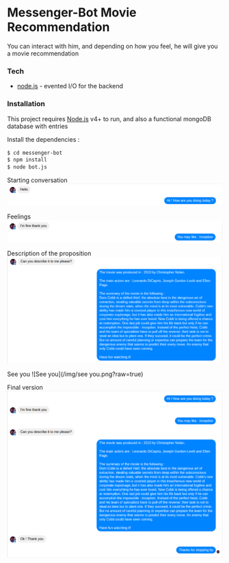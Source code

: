 # Messenger-Bot Movie Recommendation

You can interact with him, and depending on how you feel, he will give you a movie recommendation

### Tech

* [node.js] - evented I/O for the backend


### Installation

This project requires [Node.js](https://nodejs.org/) v4+ to run,
and also a functional mongoDB database with entries

Install the dependencies :

```sh
$ cd messenger-bot
$ npm install 
$ node bot.js
```

Starting conversation
![Starting conversation](/img/hello.png?raw=true)

Feelings
![Feelings](/img/proposition.png?raw=true)

Description of the proposition
![Description of the proposition](/img/description.png?raw=true)

See you
![See you](/img/see you.png?raw=true)

Final version
![Final version](/img/final.png?raw=true)

[//]: # (These are reference links used in the body of this note and get stripped out when the markdown processor does its job. There is no need to format nicely because it shouldn't be seen. Thanks SO - http://stackoverflow.com/questions/4823468/store-comments-in-markdown-syntax)

   [node.js]: <http://nodejs.org>